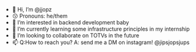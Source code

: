 - 👋 Hi, I’m @jjopz
- 😗 Pronouns: he/them
- 👀 I’m interested in backend development baby 
- 🌱 I’m currently learning some infrastructure principles in my internship
- 💞️ I’m looking to collaborate on TOTVs in the future
- 📫 Q:How to reach you? A: send me a DM on instagram! @jipsjopsjups


